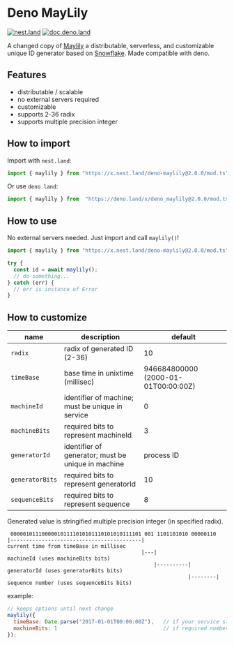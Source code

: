 
# Deno MayLily

[![nest.land](https://nest.land/badge.svg)](https://nest.land/package/deno-maylily)
[![doc.deno.land](https://doc.deno.land/badge.svg)](https://doc.deno.land/https/deno.land/x/deno_maylily/mod.ts)

A changed copy of [Maylily](https://github.com/shimataro/maylily/) a distributable, serverless, and customizable unique ID generator based on [Snowflake](https://github.com/twitter/snowflake/tree/snowflake-2010/). Made compatible with deno.

## Features

* distributable / scalable
* no external servers required
* customizable
* supports 2-36 radix
* supports multiple precision integer

## How to import

Import with `nest.land`:

```typescript
import { maylily } from "https://x.nest.land/deno-maylily@2.0.0/mod.ts";
```
Or use `deno.land`:
```typescript
import { maylily } from  "https://deno.land/x/deno_maylily@2.0.0/mod.ts";
```

## How to use

No external servers needed.
Just import and call `maylily()`!

```typescript
import { maylily } from "https://x.nest.land/deno-maylily@2.0.0/mod.ts";

try {
  const id = await maylily();
  // do something...
} catch (err) {
  // err is instance of Error
}
```

## How to customize

| name | description | default |
|------|-------------|---------|
| `radix` | radix of generated ID (2-36) | 10 |
| `timeBase` | base time in unixtime (millisec) | 946684800000 (2000-01-01T00:00:00Z) |
| `machineId` | identifier of machine; must be unique in service | 0 |
| `machineBits` | required bits to represent machineId | 3 |
| `generatorId` | identifier of generator; must be unique in machine | process ID |
| `generatorBits` | required bits to represent generatorId | 10 |
| `sequenceBits` | required bits to represent sequence | 8 |

Generated value is stringified multiple precision integer (in specified radix).

```
 000001011100000101111010101110101010111101 001 1101101010 00000110
|------------------------------------------|                         current time from timeBase in millisec
                                           |---|                     machineId (uses machineBits bits)
                                               |----------|          generatorId (uses generatorBits bits)
                                                          |--------| sequence number (uses sequenceBits bits)
```

example:

```javascript
// keeps options until next change
maylily({
  timeBase: Date.parse("2017-01-01T00:00:00Z"),   // if your service starts in 2017, this is enough.
  machineBits: 1                                  // if required number machines are up to 2, this is enough.
});
```
